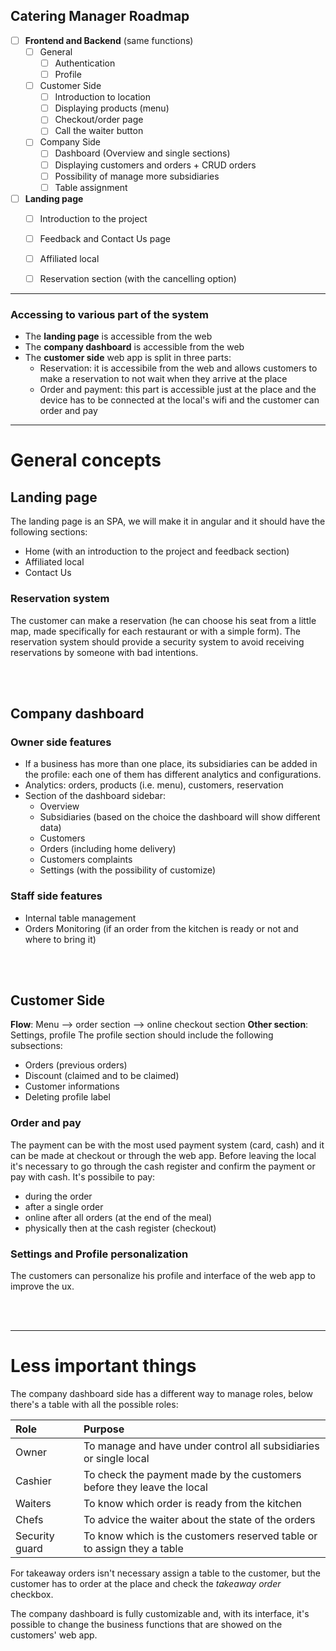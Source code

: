 
## Catering Manager Roadmap
- [ ] **Frontend and Backend** (same functions)
	- [ ] General
		- [ ] Authentication
		- [ ] Profile
	- [ ] Customer Side
		- [ ] Introduction to location
		- [ ] Displaying products (menu)
		- [ ] Checkout/order page
		- [ ] Call the waiter button
	- [ ] Company Side
		- [ ] Dashboard (Overview and single sections)
		- [ ] Displaying customers and orders + CRUD orders
		- [ ] Possibility of manage more subsidiaries
		- [ ] Table assignment
- [ ] **Landing page**
    - [ ] Introduction to the project
    - [ ] Feedback and Contact Us page
	- [ ] Affiliated local
	- [ ] Reservation section (with the cancelling option)


---
### Accessing to various part of the system
- The **landing page** is accessible from the web
- The **company dashboard** is accessible from the web
- The **customer side** web app is split in three parts:
	- Reservation: it is accessibile from the web and allows customers to make a reservation to not wait when they arrive at the place
	- Order and payment: this part is accessible just at the place and the device has to be connected at the local's wifi and the customer can order and pay

---


# General concepts

## Landing page
The landing page is an SPA, we will make it in angular and it should have the following sections:
- Home (with an introduction to the project and feedback section)
- Affiliated local
- Contact Us
### Reservation system
The customer can make a reservation (he can choose his seat from a little map, made specifically for each restaurant or with a simple form).
The reservation system should provide a security system to avoid receiving reservations by someone with bad intentions.

<br><br>

## Company dashboard
### Owner side features
- If a business has more than one place, its subsidiaries can be added in the profile: each one of them has different analytics and configurations.
- Analytics: orders, products (i.e. menu), customers, reservation
- Section of the dashboard sidebar:
	- Overview
	- Subsidiaries (based on the choice the dashboard will show different data)
	- Customers
	- Orders (including home delivery)
	- Customers complaints
	- Settings (with the possibility of customize)
### Staff side features
- Internal table management
- Orders Monitoring (if an order from the kitchen is ready or not and where to bring it)

<br><br>

## Customer Side
**Flow**: Menu --> order section --> online checkout section
**Other section**: Settings, profile
The profile section should include the following subsections:
- Orders (previous orders)
- Discount (claimed and to be claimed)
- Customer informations
- Deleting profile label

### Order and pay
The payment can be with the most used payment system (card, cash) and it can be made at checkout or through the web app.
Before leaving the local it's necessary to go through the cash register and confirm the payment or pay with cash.
It's possibile to pay:
- during the order
- after a single order
- online after all orders (at the end of the meal)
- physically then at the cash register (checkout)

### Settings and Profile personalization
The customers can personalize his profile and interface of the web app to improve the ux.

<br><br>

---
# Less important things

The company dashboard side has a different way to manage roles, below there's a table with all the possible roles:

| Role           | Purpose                                                                 |
|:-------------- |:----------------------------------------------------------------------- |
| Owner          | To manage and have under control all subsidiaries or single local       |
| Cashier        | To check the payment made by the customers before they leave the local  |
| Waiters        | To know which order is ready from the kitchen                           |
| Chefs          | To advice the waiter about the state of the orders                      |
| Security guard | To know which is the customers reserved table or to assign they a table |


For takeaway orders isn't necessary assign a table to the customer, but the customer has to order at the place and check the *takeaway order* checkbox.


The company dashboard is fully customizable and, with its interface, it's possible to change the business functions that are showed on the customers' web app.
